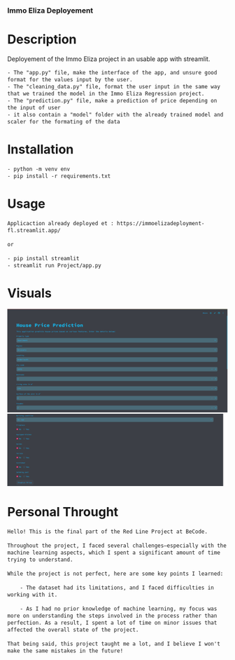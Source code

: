### Immo Eliza Deployement

# Description

Deployement of the Immo Eliza project in an usable app with streamlit.

    - The "app.py" file, make the interface of the app, and unsure good format for the values input by the user.
    - The "cleaning_data.py" file, format the user input in the same way that we trained the model in the Immo Eliza Regression project.
    - The "prediction.py" file, make a prediction of price depending on the input of user
    - it also contain a "model" folder with the already trained model and scaler for the formating of the data


# Installation

    - python -m venv env
    - pip install -r requirements.txt

# Usage

    Applicaction already deployed et : https://immoelizadeployment-fl.streamlit.app/

    or

    - pip install streamlit
    - streamlit run Project/app.py

# Visuals

![Image Alt Text](visual\Application_visual1.PNG)
![Image Alt Text](visual\Application_visual2.PNG)


# Personal Throught 

    Hello! This is the final part of the Red Line Project at BeCode.

    Throughout the project, I faced several challenges—especially with the machine learning aspects, which I spent a significant amount of time trying to understand.

    While the project is not perfect, here are some key points I learned:

        - The dataset had its limitations, and I faced difficulties in working with it.

        - As I had no prior knowledge of machine learning, my focus was more on understanding the steps involved in the process rather than perfection. As a result, I spent a lot of time on minor issues that affected the overall state of the project.

    That being said, this project taught me a lot, and I believe I won't make the same mistakes in the future!